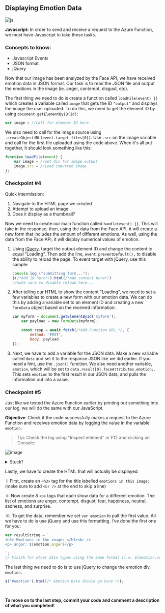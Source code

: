 ## Displaying Emotion Data

![js](https://user-images.githubusercontent.com/69332964/103604328-bc12ff80-4ede-11eb-8ba4-25cabfe341be.png)

**Javascript:** In order to send and receive a request to the Azure Function, we must have Javascript to take these tasks.

### Concepts to know:
* Javascript Events
* JSON format
* jQuery

Now that our image has been analyzed by the Face API, we have received emotion data in JSON format. Our task is to read the JSON file and output the emotions in the image (ie. anger, contempt, disgust, etc).

The first thing we need to do is create a function called `loadFile(event) {}` which creates a variable called `image` that gets the ID `"output"` and displays the image the user uploaded. To do this, we need to get the element ID by using `document.getElementByID(id)`:

```javascript
var image = //Call for element ID here
```

We also need to call for the image source using `.createObjectURL(event.target.files[0])`. Use `.src` on the image variable and call for the first file uploaded using the code above. When it's all put together, it should look something like this:

```javascript
function loadFile(event) {
    var image = //set div for image output
    image.src = //Load inputted image
};
```

### Checkpoint #4

Quick intermission: 
1. Navigate to the HTML page we created
2. Attempt to upload an image
3. Does it display as a thumbnail?

Now we need to create our main function called `handle(event) {}`. This will take in the response; then, using the data from the Face API, it will create a new form that includes the amount of different emotions. As well, using the data from the Face API, it will display numerical values of emotion.

1. Using [jQuery](http://jqfundamentals.com/chapter/jquery-basics), target the output element ID and change the content to equal "Loading". Then add the line, `event.preventDefault();` to disable the ability to reload the page. To event target with jQuery, use this sample:

   ```javascript
   console.log ("submitting form...");
   $(/*Add ID here*/).html(/*Add content here*/)
   //make sure to disable reload here...
   ```

2. After telling our HTML to show the content "Loading", we need to set a few variables to create a new form with our emotion data. We can do this by adding a variable set to an element ID and creating a new `FormData` object based on the received information:

   ```javascript
   var myform = document.getElementById('myform');
       var payload = new FormData(myform);
   
       const resp = await fetch(/*Add Function URL */, {
           method: 'POST',
           body: payload
   });
   ```

3. Next, we have to add a variable for the JSON data. Make a new variable called `data` and set it to the response JSON like we did earlier. If you need a hint, use the `.json()` function. We also need another variable, `emotion`, which will be set to `data.result[0].faceAttributes.emotion;`. This sets `emotion` to the first result in our JSON data, and pulls the information out into a value. 

### Checkpoint #5
Just like we tested the Azure Function earlier by printing out something into our log, we will do the same with our JavaScript. 

**Objective**: Check if the code successfully makes a request to the Azure Function and receives emotion data by logging the value in the variable `emotion`.
> Tip: Check the log using "Inspect element" or F12 and clicking on Console:

![image](https://user-images.githubusercontent.com/69332964/99008518-56c11480-2514-11eb-81ed-7492daded967.png)

<details>
<summary>Stuck?</summary>

`console.log(emotion)`

</details>

Lastly, we have to create the HTML that will actually be displayed:

   ​	i. First, create an `<h3>` tag for the title labelled `emotions in this image:` (make sure to add `<br />` at the end to skip a line)

   ​	ii. Now create 8 `<p>` tags that each show data for a different emotion. The list of emotions are anger, contempt, disgust, fear, happiness, neutral, sadness, and surprise. 

   ​	iii. To get the data, remember we set `var emotion` to pull the first value. All we have to do is use jQuery and use this formatting. I've done the first one for you:

   ```javascript
   var resultString = `
   <h3> Emotions in the image: </h3><br />
   <p> anger: ${emotion.anger}</p>

   `;
   // Finish for other data types using the same format (i.e. ${emotion.contempt}, and etc)
   ```
The last thing we need to do is to use jQuery to change the emotion div, `emotion`. 

   ```javascript
   $('#emotion').html(/* Emotion Data should go here */);
   ```
<br />

**To move on to the last step, commit your code and comment a description of what you completed!**
